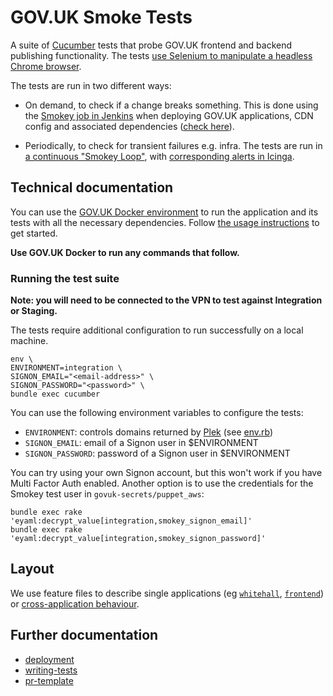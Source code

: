 # GOV.UK Smoke Tests

A suite of [Cucumber](https://cucumber.io/) tests that probe GOV.UK frontend and backend publishing functionality. The tests [use Selenium to manipulate a headless Chrome browser](features/support/env.rb).

The tests are run in two different ways:

- On demand, to check if a change breaks something. This is done using the [Smokey job in Jenkins](https://github.com/alphagov/govuk-puppet/blob/b103dd3b4adcc8c39343dd85b68f4f5b93e38d9d/modules/govuk_jenkins/manifests/jobs/smokey.pp) when deploying GOV.UK applications, CDN config and associated dependencies ([check here](https://github.com/alphagov/govuk-puppet/search?l=HTML%2BERB&q=smokey)).

- Periodically, to check for transient failures e.g. infra. The tests are run in [a continuous "Smokey Loop"](https://github.com/alphagov/govuk-puppet/blob/b4db7542789ecff278ae7defc05f7652f7077806/modules/monitoring/templates/smokey-loop.conf), with [corresponding alerts in Icinga](https://github.com/alphagov/govuk-puppet/blob/b4db7542789ecff278ae7defc05f7652f7077806/modules/monitoring/manifests/checks/smokey.pp).

## Technical documentation

You can use the [GOV.UK Docker environment](https://github.com/alphagov/govuk-docker) to run the application and its tests with all the necessary dependencies. Follow [the usage instructions](https://github.com/alphagov/govuk-docker#usage) to get started.

**Use GOV.UK Docker to run any commands that follow.**

### Running the test suite

**Note: you will need to be connected to the VPN to test against Integration or Staging.**

The tests require additional configuration to run successfully on a local machine.

```
env \
ENVIRONMENT=integration \
SIGNON_EMAIL="<email-address>" \
SIGNON_PASSWORD="<password>" \
bundle exec cucumber
```

You can use the following environment variables to configure the tests:

* `ENVIRONMENT`: controls domains returned by [Plek](https://github.com/alphagov/plek) (see [env.rb](https://github.com/alphagov/smokey/blob/19c21ac4be3f67ef994f327670121209c8632c0d/features/support/env.rb#L9-L21))
* `SIGNON_EMAIL`: email of a Signon user in $ENVIRONMENT
* `SIGNON_PASSWORD`: password of a Signon user in $ENVIRONMENT

You can try using your own Signon account, but this won't work if you have Multi Factor Auth enabled. Another option is to use the credentials for the Smokey test user in `govuk-secrets/puppet_aws`:

```
bundle exec rake 'eyaml:decrypt_value[integration,smokey_signon_email]'
bundle exec rake 'eyaml:decrypt_value[integration,smokey_signon_password]'
```

## Layout

We use feature files to describe single applications (eg
[`whitehall`](https://github.com/alphagov/whitehall),
[`frontend`](https://github.com/alphagov/frontend)) or [cross-application behaviour](features/gov_uk.feature).

## Further documentation

- [deployment](docs/deployment.md)
- [writing-tests](docs/writing-tests.md)
- [pr-template](.github/pull_request_template.md)
